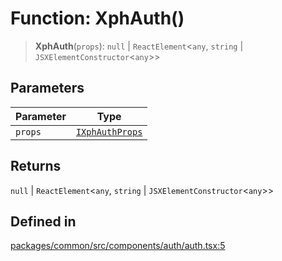 # Function: XphAuth()

> **XphAuth**(`props`): `null` \| `ReactElement`\<`any`, `string` \| `JSXElementConstructor`\<`any`\>\>

## Parameters

| Parameter | Type |
| ------ | ------ |
| `props` | [`IXphAuthProps`](../interfaces/IXphAuthProps.md) |

## Returns

`null` \| `ReactElement`\<`any`, `string` \| `JSXElementConstructor`\<`any`\>\>

## Defined in

[packages/common/src/components/auth/auth.tsx:5](https://github.com/XiaoPiHong/xph-crud/blob/59cbdd4fcff26bcc88bce5e7c4ad2ae9fa840045/packages/common/src/components/auth/auth.tsx#L5)
